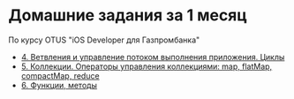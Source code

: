 # Домашние задания за 1 месяц

По курсу OTUS "iOS Developer для Газпромбанка"

- [4. Ветвления и управление потоком выполнения приложения. Циклы](OTUS-HW-1/Task-4.swift)
- [5. Коллекции. Операторы управления коллекциями: map, flatMap, compactMap, reduce](OTUS-HW-1/Task-5.swift)
- [6. Функции, методы](OTUS-HW-1/Task-6.swift)
